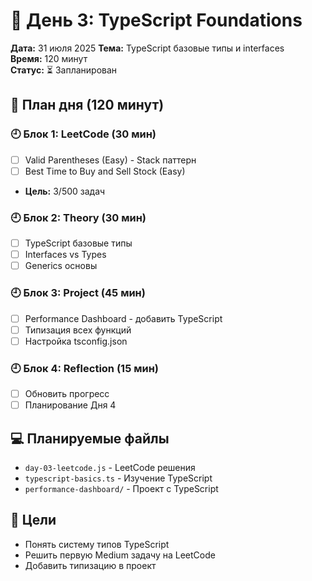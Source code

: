 # 📅 День 3: TypeScript Foundations

**Дата:** 31 июля 2025
**Тема:** TypeScript базовые типы и interfaces  
**Время:** 120 минут  
**Статус:** ⏳ Запланирован

## 🎯 План дня (120 минут)

### 🕘 Блок 1: LeetCode (30 мин)

- [ ] Valid Parentheses (Easy) - Stack паттерн
- [ ] Best Time to Buy and Sell Stock (Easy)
- **Цель:** 3/500 задач

### 🕘 Блок 2: Theory (30 мин)

- [ ] TypeScript базовые типы
- [ ] Interfaces vs Types
- [ ] Generics основы

### 🕘 Блок 3: Project (45 мин)

- [ ] Performance Dashboard - добавить TypeScript
- [ ] Типизация всех функций
- [ ] Настройка tsconfig.json

### 🕘 Блок 4: Reflection (15 мин)

- [ ] Обновить прогресс
- [ ] Планирование Дня 4

## 💻 Планируемые файлы

- `day-03-leetcode.js` - LeetCode решения
- `typescript-basics.ts` - Изучение TypeScript
- `performance-dashboard/` - Проект с TypeScript

## 🚀 Цели

- Понять систему типов TypeScript
- Решить первую Medium задачу на LeetCode
- Добавить типизацию в проект
